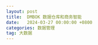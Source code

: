 ```yaml
---
layout: post
title:  DMBOK 数据仓库和商务智能
date:   2024-03-27 00:00:00 +0800
categories: 数据管理
tag: 大数据
---
```


